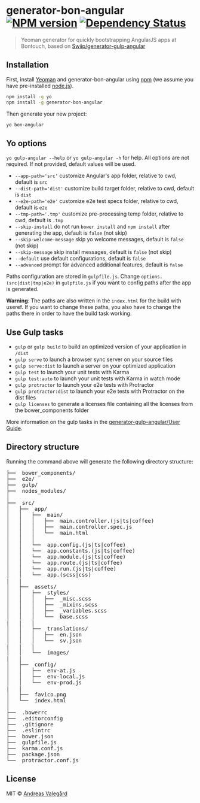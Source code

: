 # generator-bon-angular [![NPM version][npm-image]][npm-url] [![Dependency Status][daviddm-image]][daviddm-url]
> Yeoman generator for quickly bootstrapping AngularJS apps at Bontouch, based on [Swiip/generator-gulp-angular](https://github.com/Swiip/generator-gulp-angular/tree/v1.0.0)

## Installation

First, install [Yeoman](http://yeoman.io) and generator-bon-angular using [npm](https://www.npmjs.com/) (we assume you have pre-installed [node.js](https://nodejs.org/)).

```bash
npm install -g yo
npm install -g generator-bon-angular
```

Then generate your new project:

```bash
yo bon-angular
```
## Yo options
`yo gulp-angular --help` or `yo gulp-angular -h` for help. All options are not required. If not provided, default values will be used.

* `--app-path='src'` customize Angular's app folder, relative to cwd, default is `src`
* `--dist-path='dist'` customize build target folder, relative to cwd, default is `dist`
* `--e2e-path='e2e'` customize e2e test specs folder, relative to cwd, default is `e2e`
* `--tmp-path='.tmp'` customize pre-processing temp folder, relative to cwd, default is `.tmp`
* `--skip-install` do not run `bower install` and `npm install` after generating the app, default is `false` (not skip)
* `--skip-welcome-message` skip yo welcome messages, default is `false` (not skip)
* `--skip-message` skip install messages, default is `false` (not skip)
* `--default` use default configurations, default is `false`
* `--advanced` prompt for advanced additional features, default is `false`


Paths configuration are stored in `gulpfile.js`. Change `options.(src|dist|tmp|e2e)` in `gulpfile.js` if you want to config paths after the app is generated.

**Warning**: The paths are also written in the `index.html` for the build with useref. If you want to change these paths, you also have to change the paths there in order to have the build task working.

## Use Gulp tasks

* `gulp` or `gulp build` to build an optimized version of your application in `/dist`
* `gulp serve` to launch a browser sync server on your source files
* `gulp serve:dist` to launch a server on your optimized application
* `gulp test` to launch your unit tests with Karma
* `gulp test:auto` to launch your unit tests with Karma in watch mode
* `gulp protractor` to launch your e2e tests with Protractor
* `gulp protractor:dist` to launch your e2e tests with Protractor on the dist files
* `gulp licenses` to generate a licenses file containing all the licenses from the bower_components folder

More information on the gulp tasks in the [generator-gulp-angular/User Guide](https://github.com/Swiip/generator-gulp-angular/blob/v1.0.0/docs/user-guide.md).

## Directory structure

Running the command above will generate the following directory structure:

<pre>
├──  bower_components/
├──  e2e/
├──  gulp/
├──  nodes_modules/
│
├──  src/
│   ├──  app/
│   │   ├──  main/
│   │   │   ├──  main.controller.(js|ts|coffee)
│   │   │   ├──  main.controller.spec.js
│   │   │   └──  main.html
│   │   │
│   │   └──  app.config.(js|ts|coffee)
│   │   └──  app.constants.(js|ts|coffee)
│   │   └──  app.module.(js|ts|coffee)
│   │   └──  app.route.(js|ts|coffee)
│   │   └──  app.run.(js|ts|coffee)
│   │   └──  app.(scss|css)
|   |
│   ├──  assets/
│   │   ├──  styles/
│   │   │   ├──  _misc.scss
│   │   │   ├──  _mixins.scss
│   │   │   ├──  _variables.scss
│   │   │   └──  base.scss
|   |   |
│   │   ├──  translations/
│   │   │   ├──  en.json
│   │   │   └──  sv.json
|   |   |
│   │   └──  images/
|   |
│   ├──  config/
│   │   ├──  env-at.js
│   │   ├──  env-local.js
│   │   └──  env-prod.js
|   |
│   ├──  favico.png
│   └──  index.html
│
├──  .bowerrc
├──  .editorconfig
├──  .gitignore
├──  .eslintrc
├──  bower.json
├──  gulpfile.js
├──  karma.conf.js
├──  package.json
└──  protractor.conf.js
</pre>

## License

MIT © [Andreas Valegård](http://bontouch.com)


[npm-image]: https://badge.fury.io/js/generator-bon-angular.svg
[npm-url]: https://npmjs.org/package/generator-bon-angular
[daviddm-image]: https://david-dm.org/avale/generator-bon-angular.svg?theme=shields.io
[daviddm-url]: https://david-dm.org/avale/generator-bon-angular
